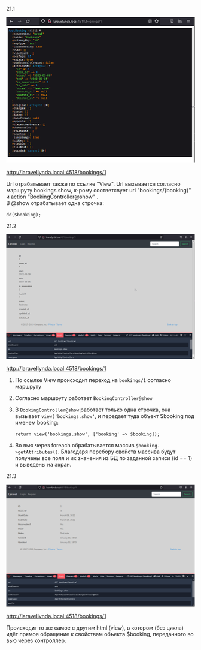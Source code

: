 21.1

<img src="./img/21.1.png" alt="drawing" width="800"/>

http://laravellynda.local:4518/bookings/1

Url отрабатывает также по ссылке "View". Url вызывается согласно маршруту bookings.show, к-рому соответсвует uri "bookings/{booking}" и action "BookingController@show" .  
В @show отрабатывает одна строчка:

    dd($booking);  

21.2

<img src="./img/21.2.png" alt="drawing" width="800"/>

http://laravellynda.local:4518/bookings/1

1) По ссылке View происходит переход на `bookings/1` согласно маршруту
2) Согласно маршруту работает `BookingController@show`
3) В `BookingController@show` работает только одна строчка, она вызывает `view('bookings.show'`, и передает туда объект $booking под именем booking:  

       return view('bookings.show', ['booking' => $booking]);

4) Во вью через foreach обрабатывается массив `$booking->getAttributes()`. Благодаря перебору свойств массива будут получены все поля и их значения из БД по заданной записи (id == 1) и выведены на экран.

21.3

<img src="./img/21.3.png" alt="drawing" width="800"/>

http://laravellynda.local:4518/bookings/1

Происходит то же самое с другим html (view), в котором (без цикла) идёт прямое обращение к свойствам объекта $booking, переданного во вью через контроллер.


